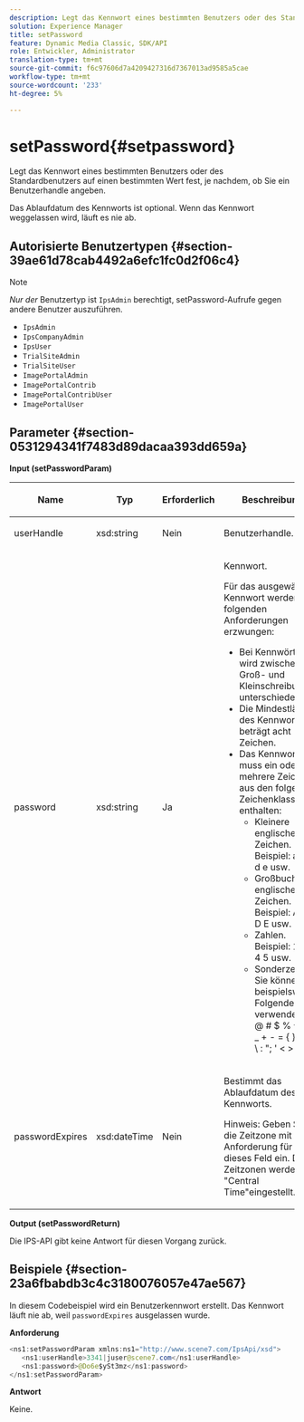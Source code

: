 ```yaml
---
description: Legt das Kennwort eines bestimmten Benutzers oder des Standardbenutzers auf einen bestimmten Wert fest, je nachdem, ob Sie ein Benutzerhandle angeben.
solution: Experience Manager
title: setPassword
feature: Dynamic Media Classic, SDK/API
role: Entwickler, Administrator
translation-type: tm+mt
source-git-commit: f6c97606d7a4209427316d7367013ad9585a5cae
workflow-type: tm+mt
source-wordcount: '233'
ht-degree: 5%

---
```



# setPassword{#setpassword}

Legt das Kennwort eines bestimmten Benutzers oder des Standardbenutzers auf einen bestimmten Wert fest, je nachdem, ob Sie ein Benutzerhandle angeben.

Das Ablaufdatum des Kennworts ist optional. Wenn das Kennwort weggelassen wird, läuft es nie ab.

## Autorisierte Benutzertypen {#section-39ae61d78cab4492a6efc1fc0d2f06c4}

>[!NOTE]
>
>*Nur der* Benutzertyp ist  `IpsAdmin` berechtigt, setPassword-Aufrufe gegen andere Benutzer auszuführen.

* `IpsAdmin`
* `IpsCompanyAdmin`
* `IpsUser`
* `TrialSiteAdmin`
* `TrialSiteUser`
* `ImagePortalAdmin`
* `ImagePortalContrib`
* `ImagePortalContribUser`
* `ImagePortalUser`

## Parameter {#section-0531294341f7483d89dacaa393dd659a}

**Input (setPasswordParam)**

<table id="table_BF54512811344E0B979C5070354E8048"> 
 <thead> 
  <tr> 
   <th colname="col1" class="entry"> <p>Name </p> </th> 
   <th colname="col2" class="entry"> <p>Typ </p> </th> 
   <th colname="col3" class="entry"> <p>Erforderlich </p> </th> 
   <th colname="col4" class="entry"> <p>Beschreibung </p> </th> 
  </tr> 
 </thead>
 <tbody> 
  <tr> 
   <td colname="col1"> <p> <span class="codeph"> <span class="varname"> userHandle  </span> </span> </p> </td> 
   <td colname="col2"> <p> <span class="codeph"> xsd:string  </span> </p> </td> 
   <td colname="col3"> <p>Nein </p> </td> 
   <td colname="col4"> <p>Benutzerhandle. </p> </td> 
  </tr> 
  <tr> 
   <td colname="col1"> <p> <span class="codeph"> <span class="varname"> password  </span> </span> </p> </td> 
   <td colname="col2"> <p> <span class="codeph"> xsd:string  </span> </p> </td> 
   <td colname="col3"> <p>Ja </p> </td> 
   <td colname="col4"> <p>Kennwort. </p> <p>Für das ausgewählte Kennwort werden die folgenden Anforderungen erzwungen: </p> <p> 
     <ul id="ul_E5BE3621127C476788412174584075B3"> 
      <li id="li_0132852AFD774659A0224C450F19418C">Bei Kennwörtern wird zwischen Groß- und Kleinschreibung unterschieden. </li> 
      <li id="li_71224B3A89C8461AB689BAD383EC8CEA">Die Mindestlänge des Kennworts beträgt acht Zeichen. </li> 
      <li id="li_C21B6843EA734D1ABE0580185F775408">Das Kennwort muss ein oder mehrere Zeichen aus den folgenden Zeichenklassen enthalten: 
       <ul id="ul_D5D3911AD6214035BBD2AB8350A459C7"> 
        <li id="li_6E3F084100104F2CBCF130EF8852C7B7">Kleinere englische Zeichen. Beispiel: <span class="codeph"> a b c d e </span> usw. </li> 
        <li id="li_1FDED8D7348842BC857320D797D41217">Großbuchstabe englische Zeichen. Beispiel: <span class="codeph"> A B C D E </span> usw. </li> 
        <li id="li_C3C4D5412AA749F3B78F37B2B696CF80">Zahlen. Beispiel: <span class="codeph"> 1 2 3 4 5 </span> usw. </li> 
        <li id="li_2730798F26E74B878BEDE510CD06D8DD">Sonderzeichen. Sie können beispielsweise Folgendes verwenden: <span class="codeph">~ ! @ # $ % ^ * ( ) _ + - = { } | [ ] &amp; \ : "; ' &lt; &gt; ? , . / </span> </li> 
       </ul> </li> 
     </ul> </p> </td> 
  </tr> 
  <tr> 
   <td colname="col1"> <p> <span class="codeph"> <span class="varname"> passwordExpires  </span> </span> </p> </td> 
   <td colname="col2"> <p> <span class="codeph"> xsd:dateTime  </span> </p> </td> 
   <td colname="col3"> <p>Nein </p> </td> 
   <td colname="col4"> <p>Bestimmt das Ablaufdatum des Kennworts. <p>Hinweis:  Geben Sie die Zeitzone mit der Anforderung für dieses Feld ein. Die Zeitzonen werden auf "Central Time"eingestellt. </p> </p> </td> 
  </tr> 
 </tbody> 
</table>

**Output (setPasswordReturn)**

Die IPS-API gibt keine Antwort für diesen Vorgang zurück.

## Beispiele {#section-23a6fbabdb3c4c3180076057e47ae567}

In diesem Codebeispiel wird ein Benutzerkennwort erstellt. Das Kennwort läuft nie ab, weil `passwordExpires` ausgelassen wurde.

**Anforderung**

```java
<ns1:setPasswordParam xmlns:ns1="http://www.scene7.com/IpsApi/xsd">  
   <ns1:userHandle>3341|juser@scene7.com</ns1:userHandle> 
   <ns1:password>@Do6e$ySt3mz</ns1:password> 
</ns1:setPasswordParam>
```

**Antwort**

Keine.

